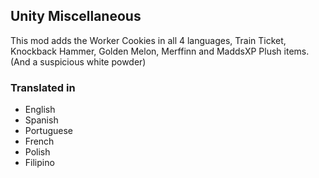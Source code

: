 ## Unity Miscellaneous
This mod adds the Worker Cookies in all 4 languages, Train Ticket, Knockback Hammer, Golden Melon, Merffinn and MaddsXP Plush items. (And a suspicious white powder)

### Translated in
- English
- Spanish
- Portuguese
- French
- Polish
- Filipino
